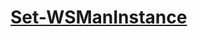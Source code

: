 # [Set-WSManInstance](https://docs.microsoft.com/en-us/powershell/module/microsoft.wsman.management/set-wsmaninstance)
